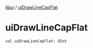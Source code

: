 [libui](index.md) / [uiDrawLineCapFlat](./ui-draw-line-cap-flat.md)

# uiDrawLineCapFlat

`val uiDrawLineCapFlat: UInt`